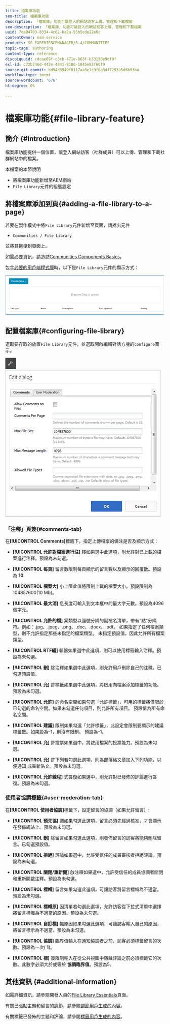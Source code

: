 ```yaml
---
title: 檔案庫功能
seo-title: 檔案庫功能
description: 「檔案庫」功能可讓登入的網站訪客上傳、管理和下載檔案
seo-description: 「檔案庫」功能可讓登入的網站訪客上傳、管理和下載檔案
uuid: 7da94703-8334-4c02-ba2a-55b5cde22e6c
contentOwner: msm-service
products: SG_EXPERIENCEMANAGER/6.4/COMMUNITIES
topic-tags: authoring
content-type: reference
discoiquuid: cdcae09f-c3cb-471e-863f-b33130e9df0f
exl-id: c72b246d-442e-4841-810d-1045e83f60f9
source-git-commit: bd94d3949f0117aa3e1c9f0e84f7293a5d6b03b4
workflow-type: tm+mt
source-wordcount: '676'
ht-degree: 0%

---
```


# 檔案庫功能{#file-library-feature}

## 簡介 {#introduction}

檔案庫功能提供一個位置，讓登入網站訪客（社群成員）可以上傳、管理和下載社群網站中的檔案。

本檔案的本節說明

* 將檔案庫功能新增至AEM網站
* `File Library`元件的組態設定

## 將檔案庫添加到頁{#adding-a-file-library-to-a-page}

若要在製作模式中將`File Library`元件新增至頁面，請找出元件

* `Communities / File Library`

並將其拖曳到頁面上。

如需必要資訊，請造訪[Communities Components Basics](basics.md)。

包含[必要的用戶端程式庫](essentials-file-library.md#essentials-for-client-side)時，以下是`File Library`元件的顯示方式：

![chlimage_1-430](assets/chlimage_1-430.png)

## 配置檔案庫{#configuring-file-library}

選取要存取的放置`File Library`元件，並選取開啟編輯對話方塊的`Configure`圖示。

![chlimage_1-431](assets/chlimage_1-431.png) ![chlimage_1-432](assets/chlimage_1-432.png)

### 「注釋」頁簽{#comments-tab}

在&#x200B;**[!UICONTROL Comments]**&#x200B;標籤下，指定上傳檔案的備注是否及顯示方式：

* **[!UICONTROL 允許對檔案進行注]**
釋如果選中此選項，則允許對已上載的檔案進行注釋。預設為未勾選。

* **[!UICONTROL 每頁]**
留言數限制每頁顯示的留言數以及顯示的回覆數。預設為 
**10**.

* **[!UICONTROL 檔案大]**
小上限此值將限制上載的檔案大小。預設限制為104857600(10 Mb)。

* **[!UICONTROL 最大消]**
息長度可輸入到文本框中的最大字元數。預設為4096個字元。

* **[!UICONTROL 允許的檔]**
案類型以逗號分隔的副檔名清單，帶有&quot;點&quot;分隔符。例如：.jpg、.jpeg、.png、.doc、.docx、.pdf。 如果指定了任何檔案類型，則不允許指定那些未指定的檔案類型。 未指定預設值，因此允許所有檔案類型。

* **[!UICONTROL RTF編]**
輯器如果選中此選項，則可以使用標籤輸入注釋。預設為未勾選。

* **[!UICONTROL 刪]**
除注釋如果選中此選項，則允許用戶刪除自己的注釋。已勾選預設值。

* **[!UICONTROL 允]**
許標籤如果選中此選項，將啟用向檔案添加標籤的功能。預設為未勾選。

* **[!UICONTROL 允許]**
的命名空間如果勾選「允許標籤」，可用的標籤將僅限於已勾選的命名空間。如果未勾選任何項目，則允許所有項目。 預設值為所有命名空間。

* **[!UICONTROL 建議]**
限制如果勾選「允許標籤」，此設定會限制要顯示的建議標籤數。如果設為–1，則沒有限制。 預設為–1。

* **[!UICONTROL 允]**
許投票如果選中，將啟用檔案的投票能力。預設為未勾選。

* **[!UICONTROL 允]**
許下列若勾選此選項，則為部落格文章加入下列功能，以便通知 [](notifications.md) 成員新貼文。預設為未勾選。

* **[!UICONTROL 允許線程]**
式答復如果選中，則允許對已發佈的評論進行答復。預設為未勾選。

### 使用者協調標籤{#user-moderation-tab}

在&#x200B;**[!UICONTROL 使用者協調]**&#x200B;標籤下，設定留言的協調（如果允許留言）:

* **[!UICONTROL 預先協]**
調如果勾選此選項，留言必須先經過核准，才會顯示在發佈網站上。預設為未勾選。

* **[!UICONTROL 刪]**
除留言如果勾選此選項，則發佈留言的訪客將能夠刪除留言。已勾選預設值。

* **[!UICONTROL 拒絕]**
評論如果選中，允許受信任的成員審核者拒絕評論。預設為未勾選。

* **[!UICONTROL 關閉/重新開]**
啟注釋如果選中，允許受信任的成員協調者關閉和重新開啟注釋。預設為未勾選。

* **[!UICONTROL 標幟]**
留言如果勾選此選項，可讓訪客將留言標幟為不適當。預設為未勾選。

* **[!UICONTROL 標幟原]**
因清單若勾選此選項，允許訪客從下拉式清單中選擇將留言標幟為不適當的原因。預設為未勾選。

* **[!UICONTROL 自訂標]**
幟原因如果勾選此選項，可讓訪客輸入自己的原因，將留言標示為不適當。預設為未勾選。

* **[!UICONTROL 協調]**
臨界值輸入在通知協調者之前，訪客必須標籤留言的次數。預設為一次(
**1**)。

* **[!UICONTROL 標]**
簽限制輸入在從公共視圖中隱藏評論之前必須標籤它的次數。此數字必須大於或等於 
**協調臨界值**。預設為5。

## 其他資訊 {#additional-information}

如需詳細資訊，請參閱開發人員的[File Library Essentials](essentials-file-library.md)頁面。

有關已張貼主題和留言的調節，請參閱[調節用戶生成的內容](moderate-ugc.md)。

有關標籤已發佈的主題和評論，請參閱[標籤用戶生成的內容](tag-ugc.md)。
